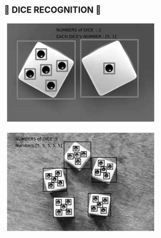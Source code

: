 # 🎲 DICE RECOGNITION 🎲

<p float="center">
  <img src="https://github.com/kiana-jahanshid/Dice-Recognition/blob/main/output/dice_output_3.png" width="700" />

<br>

<p float="center">
  <img src="https://github.com/kiana-jahanshid/Dice-Recognition/blob/main/output/dice_output5.png" width="700" />

<br>
